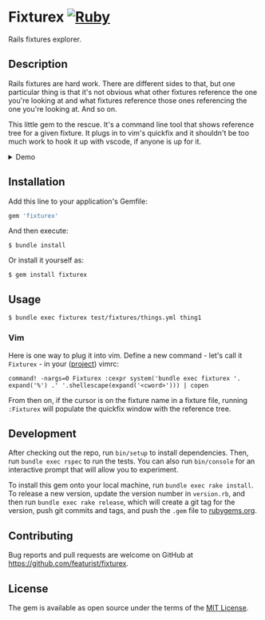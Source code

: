 # Fixturex [![Ruby](https://github.com/artemave/fixturex/actions/workflows/ruby.yml/badge.svg)](https://github.com/artemave/fixturex/actions/workflows/ruby.yml)

Rails fixtures explorer.

## Description

Rails fixtures are hard work. There are different sides to that, but one particular thing is that it's not obvious what other fixtures reference the one you're looking at and what fixtures reference those ones referencing the one you're looking at. And so on.

This little gem to the rescue. It's a command line tool that shows reference tree for a given fixture. It plugs in to vim's quickfix and it shouldn't be too much work to hook it up with vscode, if anyone is up for it.

<details>
  <summary>Demo</summary>
    
https://user-images.githubusercontent.com/23721/135531049-527640b0-f2f9-436b-923d-c5fc4d9f3fe8.mp4

</details>


## Installation

Add this line to your application's Gemfile:

```ruby
gem 'fixturex'
```

And then execute:

    $ bundle install

Or install it yourself as:

    $ gem install fixturex

## Usage

    $ bundle exec fixturex test/fixtures/things.yml thing1
    
### Vim

Here is one way to plug it into vim. Define a new command - let's call it `Fixturex` - in your ([project](https://andrew.stwrt.ca/posts/project-specific-vimrc/)) vimrc:

```vim
command! -nargs=0 Fixturex :cexpr system('bundle exec fixturex '. expand('%') .' '.shellescape(expand('<cword>'))) | copen
```

From then on, if the cursor is on the fixture name in a fixture file, running `:Fixturex` will populate the quickfix window with the reference tree.

## Development

After checking out the repo, run `bin/setup` to install dependencies. Then, run `bundle exec rspec` to run the tests. You can also run `bin/console` for an interactive prompt that will allow you to experiment.

To install this gem onto your local machine, run `bundle exec rake install`. To release a new version, update the version number in `version.rb`, and then run `bundle exec rake release`, which will create a git tag for the version, push git commits and tags, and push the `.gem` file to [rubygems.org](https://rubygems.org).

## Contributing

Bug reports and pull requests are welcome on GitHub at https://github.com/featurist/fixturex.


## License

The gem is available as open source under the terms of the [MIT License](https://opensource.org/licenses/MIT).
